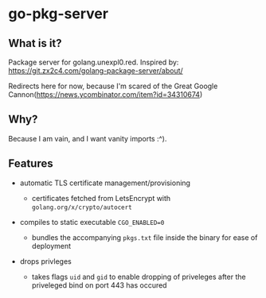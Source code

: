 # go-pkg-server


## What is it?

Package server for golang.unexpl0.red.
Inspired by: https://git.zx2c4.com/golang-package-server/about/


Redirects here for now, because I'm scared of the Great Google Cannon(https://news.ycombinator.com/item?id=34310674)


## Why?
Because I am vain, and I want vanity imports :^).

## Features

- automatic TLS certificate management/provisioning
  - certificates fetched from LetsEncrypt with `golang.org/x/crypto/autocert`

- compiles to static executable `CGO_ENABLED=0`
  - bundles the accompanying `pkgs.txt` file inside the binary for ease of deployment

- drops privleges
  - takes flags `uid` and `gid` to enable dropping of priveleges after the priveleged bind on port 443 has occured


